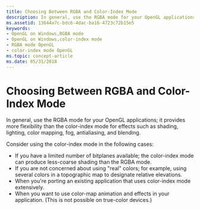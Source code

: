 ```yaml
---
title: Choosing Between RGBA and Color-Index Mode
description: In general, use the RGBA mode for your OpenGL applications; it provides more flexibility than the color-index mode for effects such as shading, lighting, color mapping, fog, antialiasing, and blending.
ms.assetid: 13644a7c-bdc6-4dac-ba16-4723c72b15e5
keywords:
- OpenGL on Windows,RGBA mode
- OpenGL on Windows,color-index mode
- RGBA mode OpenGL
- color-index mode OpenGL
ms.topic: concept-article
ms.date: 05/31/2018
---
```


# Choosing Between RGBA and Color-Index Mode

In general, use the RGBA mode for your OpenGL applications; it provides more flexibility than the color-index mode for effects such as shading, lighting, color mapping, fog, antialiasing, and blending.

Consider using the color-index mode in the following cases:

-   If you have a limited number of bitplanes available; the color-index mode can produce less-coarse shading than the RGBA mode.
-   If you are not concerned about using "real" colors; for example, using several colors in a topographic map to designate relative elevations.
-   When you're porting an existing application that uses color-index mode extensively.
-   When you want to use color-map animation and effects in your application. (This is not possible on true-color devices.)

 

 




